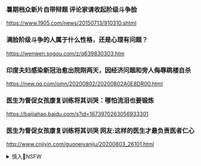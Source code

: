### 暑期档众新片自带辩题 评论家请收起阶级斗争脸
https://www.1905.com/news/20150713/910310.shtml

### 满脸阶级斗争的人属于什么性格，还是心理有问题？
https://wenwen.sogou.com/z/q639830303.htm

### 印度夫妇感染新冠治愈出院刚两天，因经济问题和旁人侮辱跳楼自杀
https://new.qq.com/omn/20200802/20200802A0E8DR00.html

### 医生为督促女孩康复训练将其训哭：哪怕流泪也要锻炼
https://baijiahao.baidu.com/s?id=1673970263056933301

### 医生为督促女孩康复训练将其训哭 网友:这样的医生才最负责医者仁心
http://www.cnjiyin.com/guoneiyanjiu/20200803_26101.html

<details><summary>慎入🔞NSFW</summary>

Not Safe For Work
![](https://upload.wikimedia.org/wikipedia/commons/thumb/d/d3/Biohazard_Symbol_Specification.png/210px-Biohazard_Symbol_Specification.png)

<details><summary><b>风险自理Use At Your Own Risk🈲</summary>

### 被邓xp搞掉的15名zgg家领d人
https://history.creaders.net/2020/08/02/2252136.html

</details>
</details>
